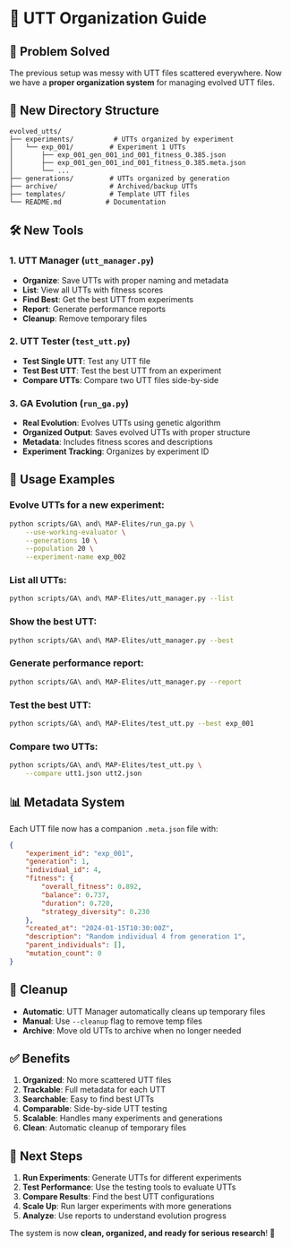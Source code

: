 # 🧬 UTT Organization Guide

## 🎯 **Problem Solved**

The previous setup was messy with UTT files scattered everywhere. Now we have a **proper organization system** for managing evolved UTT files.

## 📁 **New Directory Structure**

```
evolved_utts/
├── experiments/          # UTTs organized by experiment
│   └── exp_001/         # Experiment 1 UTTs
│       ├── exp_001_gen_001_ind_001_fitness_0.385.json
│       ├── exp_001_gen_001_ind_001_fitness_0.385.meta.json
│       └── ...
├── generations/         # UTTs organized by generation
├── archive/             # Archived/backup UTTs
├── templates/           # Template UTT files
└── README.md           # Documentation
```

## 🛠️ **New Tools**

### 1. **UTT Manager** (`utt_manager.py`)
- **Organize**: Save UTTs with proper naming and metadata
- **List**: View all UTTs with fitness scores
- **Find Best**: Get the best UTT from experiments
- **Report**: Generate performance reports
- **Cleanup**: Remove temporary files

### 2. **UTT Tester** (`test_utt.py`)
- **Test Single UTT**: Test any UTT file
- **Test Best UTT**: Test the best UTT from an experiment
- **Compare UTTs**: Compare two UTT files side-by-side

### 3. **GA Evolution** (`run_ga.py`)
- **Real Evolution**: Evolves UTTs using genetic algorithm
- **Organized Output**: Saves evolved UTTs with proper structure
- **Metadata**: Includes fitness scores and descriptions
- **Experiment Tracking**: Organizes by experiment ID

## 🚀 **Usage Examples**

### Evolve UTTs for a new experiment:
```bash
python scripts/GA\ and\ MAP-Elites/run_ga.py \
    --use-working-evaluator \
    --generations 10 \
    --population 20 \
    --experiment-name exp_002
```

### List all UTTs:
```bash
python scripts/GA\ and\ MAP-Elites/utt_manager.py --list
```

### Show the best UTT:
```bash
python scripts/GA\ and\ MAP-Elites/utt_manager.py --best
```

### Generate performance report:
```bash
python scripts/GA\ and\ MAP-Elites/utt_manager.py --report
```

### Test the best UTT:
```bash
python scripts/GA\ and\ MAP-Elites/test_utt.py --best exp_001
```

### Compare two UTTs:
```bash
python scripts/GA\ and\ MAP-Elites/test_utt.py \
    --compare utt1.json utt2.json
```

## 📊 **Metadata System**

Each UTT file now has a companion `.meta.json` file with:

```json
{
    "experiment_id": "exp_001",
    "generation": 1,
    "individual_id": 4,
    "fitness": {
        "overall_fitness": 0.892,
        "balance": 0.737,
        "duration": 0.720,
        "strategy_diversity": 0.230
    },
    "created_at": "2024-01-15T10:30:00Z",
    "description": "Random individual 4 from generation 1",
    "parent_individuals": [],
    "mutation_count": 0
}
```

## 🧹 **Cleanup**

- **Automatic**: UTT Manager automatically cleans up temporary files
- **Manual**: Use `--cleanup` flag to remove temp files
- **Archive**: Move old UTTs to archive when no longer needed

## ✅ **Benefits**

1. **Organized**: No more scattered UTT files
2. **Trackable**: Full metadata for each UTT
3. **Searchable**: Easy to find best UTTs
4. **Comparable**: Side-by-side UTT testing
5. **Scalable**: Handles many experiments and generations
6. **Clean**: Automatic cleanup of temporary files

## 🎯 **Next Steps**

1. **Run Experiments**: Generate UTTs for different experiments
2. **Test Performance**: Use the testing tools to evaluate UTTs
3. **Compare Results**: Find the best UTT configurations
4. **Scale Up**: Run larger experiments with more generations
5. **Analyze**: Use reports to understand evolution progress

The system is now **clean, organized, and ready for serious research**! 🎉
